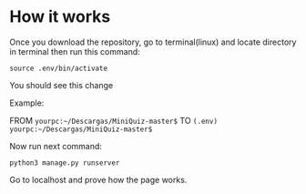 # How it works

Once you download the repository, go to terminal(linux) and locate directory in terminal
then run this command:

`source .env/bin/activate`

You should see this change

Example:

FROM `yourpc:~/Descargas/MiniQuiz-master$` TO `(.env) yourpc:~/Descargas/MiniQuiz-master$`

Now run next command:

`python3 manage.py runserver`

Go to localhost and prove how the page works.